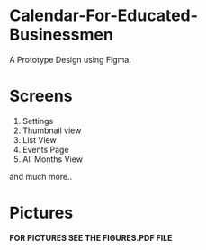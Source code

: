 # Calendar-For-Educated-Businessmen
A Prototype Design using Figma.

# Screens
1. Settings
2. Thumbnail view
3. List View
4. Events Page 
5. All Months View 

and much more..

# Pictures

<B>FOR PICTURES SEE THE FIGURES.PDF FILE
